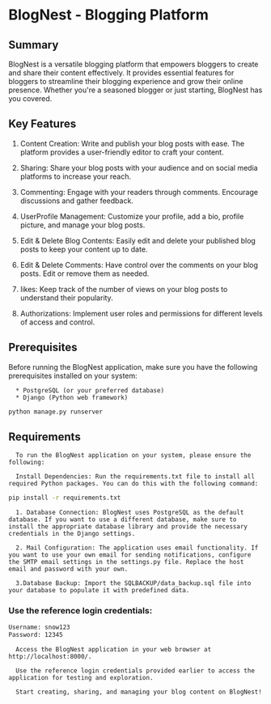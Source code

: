 
# BlogNest - Blogging Platform

## Summary

BlogNest is a versatile blogging platform that empowers bloggers to create and share their content effectively. It provides essential features for bloggers to streamline their blogging experience and grow their online presence. Whether you're a seasoned blogger or just starting, BlogNest has you covered.

## Key Features

1. Content Creation: Write and publish your blog posts with ease. The platform provides a user-friendly editor to craft your content.

2. Sharing: Share your blog posts with your audience and on social media platforms to increase your reach.

3. Commenting: Engage with your readers through comments. Encourage discussions and gather feedback.

4. UserProfile Management: Customize your profile, add a bio, profile picture, and manage your blog posts.

5. Edit & Delete Blog Contents: Easily edit and delete your published blog posts to keep your content up to date.

6. Edit & Delete Comments: Have control over the comments on your blog posts. Edit or remove them as needed.

7. likes: Keep track of the number of views on your blog posts to understand their popularity.

8. Authorizations: Implement user roles and permissions for different levels of access and control.

## Prerequisites
Before running the BlogNest application, make sure you have the following prerequisites installed on your system:

      * PostgreSQL (or your preferred database)
      * Django (Python web framework)

  ```bash
  python manage.py runserver
  ```

## Requirements

      To run the BlogNest application on your system, please ensure the following:

      Install Dependencies: Run the requirements.txt file to install all required Python packages. You can do this with the following command:

```bash
pip install -r requirements.txt
```


      1. Database Connection: BlogNest uses PostgreSQL as the default database. If you want to use a different database, make sure to install the appropriate database library and provide the necessary credentials in the Django settings.

      2. Mail Configuration: The application uses email functionality. If you want to use your own email for sending notifications, configure the SMTP email settings in the settings.py file. Replace the host email and password with your own.

      3.Database Backup: Import the SQLBACKUP/data_backup.sql file into your database to populate it with predefined data.


### Use the reference login credentials:
```bash
Username: snow123
Password: 12345
```


      Access the BlogNest application in your web browser at http://localhost:8000/.

      Use the reference login credentials provided earlier to access the application for testing and exploration.

      Start creating, sharing, and managing your blog content on BlogNest!

